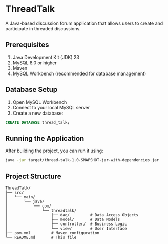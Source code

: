 # ThreadTalk

A Java-based discussion forum application that allows users to create and participate in threaded discussions.

## Prerequisites

1. Java Development Kit (JDK) 23
2. MySQL 8.0 or higher
3. Maven
4. MySQL Workbench (recommended for database management)

## Database Setup

1. Open MySQL Workbench
2. Connect to your local MySQL server
3. Create a new database:
```sql
CREATE DATABASE thread_talk;
```



## Running the Application

After building the project, you can run it using:
```bash
java -jar target/thread-talk-1.0-SNAPSHOT-jar-with-dependencies.jar
```

## Project Structure

```
ThreadTalk/
├── src/
│   └── main/
│       └── java/
│           └── com/
│               └── threadtalk/
│                   ├── dao/         # Data Access Objects
│                   ├── model/       # Data Models
│                   ├── controller/  # Business Logic
│                   └── view/        # User Interface
├── pom.xml         # Maven configuration
└── README.md       # This file
``` 
